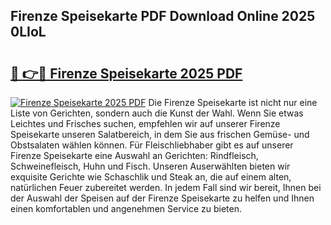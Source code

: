 ## Firenze Speisekarte PDF Download Online 2025 0LIoL

# <h2><a href="http://gc781gf.nevu.top/?p=Firenze+Speisekarte">🔗 👉🔴 Firenze Speisekarte 2025 PDF</a></h2>

[![Firenze Speisekarte 2025 PDF](https://i.imgur.com/dBaPXMq.png)](http://gc781gf.nevu.top/?p=Firenze+Speisekarte)
Die Firenze Speisekarte ist nicht nur eine Liste von Gerichten, sondern auch die Kunst der Wahl. Wenn Sie etwas Leichtes und Frisches suchen, empfehlen wir auf unserer Firenze Speisekarte unseren Salatbereich, in dem Sie aus frischen Gemüse- und Obstsalaten wählen können. Für Fleischliebhaber gibt es auf unserer Firenze Speisekarte eine Auswahl an Gerichten: Rindfleisch, Schweinefleisch, Huhn und Fisch. Unseren Auserwählten bieten wir exquisite Gerichte wie Schaschlik und Steak an, die auf einem alten, natürlichen Feuer zubereitet werden. In jedem Fall sind wir bereit, Ihnen bei der Auswahl der Speisen auf der Firenze Speisekarte zu helfen und Ihnen einen komfortablen und angenehmen Service zu bieten.
